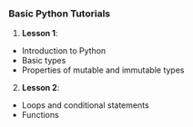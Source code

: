 ### Basic Python Tutorials
1. **Lesson 1**:
  - Introduction to Python
  - Basic types
  - Properties of mutable and immutable types
2. **Lesson 2**:
  - Loops and conditional statements
  - Functions
